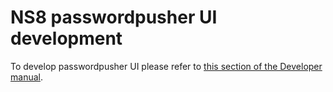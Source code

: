 # NS8 passwordpusher UI development

To develop passwordpusher UI please refer to [this section of the Developer manual](https://nethserver.github.io/ns8-core/ui/modules/#module-ui-development).
